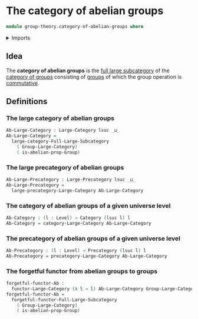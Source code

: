 # The category of abelian groups

```agda
module group-theory.category-of-abelian-groups where
```

<details><summary>Imports</summary>

```agda
open import category-theory.categories
open import category-theory.full-large-subcategories
open import category-theory.functors-large-categories
open import category-theory.functors-large-precategories
open import category-theory.large-categories
open import category-theory.large-precategories
open import category-theory.precategories

open import foundation.function-types
open import foundation.identity-types
open import foundation.universe-levels

open import group-theory.abelian-groups
open import group-theory.category-of-groups
```

</details>

## Idea

The **category of abelian groups** is the
[full large subcategory](category-theory.full-large-subcategories.md) of the
[category of groups](group-theory.category-of-groups.md) consisting of
[groups](group-theory.groups.md) of which the group operation is
[commutative](group-theory.abelian-groups.md).

## Definitions

### The large category of abelian groups

```agda
Ab-Large-Category : Large-Category lsuc _⊔_
Ab-Large-Category =
  large-category-Full-Large-Subcategory
    ( Group-Large-Category)
    ( is-abelian-prop-Group)
```

### The large precategory of abelian groups

```agda
Ab-Large-Precategory : Large-Precategory lsuc _⊔_
Ab-Large-Precategory =
  large-precategory-Large-Category Ab-Large-Category
```

### The category of abelian groups of a given universe level

```agda
Ab-Category : (l : Level) → Category (lsuc l) l
Ab-Category = category-Large-Category Ab-Large-Category
```

### The precategory of abelian groups of a given universe level

```agda
Ab-Precategory : (l : Level) → Precategory (lsuc l) l
Ab-Precategory = precategory-Large-Category Ab-Large-Category
```

### The forgetful functor from abelian groups to groups

```agda
forgetful-functor-Ab :
  functor-Large-Category (λ l → l) Ab-Large-Category Group-Large-Category
forgetful-functor-Ab =
  forgetful-functor-Full-Large-Subcategory
    ( Group-Large-Category)
    ( is-abelian-prop-Group)
```
